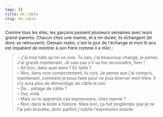 ```yaml
---
tags: []
title: De câble
slug: de-cable
---
```


Comme tous les étés, les garçons passent plusieurs semaines avec leurs grand-parents. Chacun chez une mamie, et à mi-durée, ils échangent (et donc se retrouvent). Demain matin, c'est le jour de l'échange et mon 8-ans est impatient de montrer à son frère comme il a mûri :

> – J'ai trop hâte qu'on se voie. Tu sais, j'ai beaucoup changé, je pense. J'ai grandi maintenant. Je sais pas s'il va me reconnaître, hein !  
> – Ah bon, dans quel sens ? En taille ?  
> – Non, dans mon comportement, tu vois. Je pense que j'ai compris, maintenant, comment je peux faire pour ne plus énerver mon frère. Il n'y aura plus de démontage de câble le soir.  
> – De… pétage de câble ?  
> – Oui, voilà.  
> – Mais où tu apprends ces expressions, chez mamie ?  
> – Non, dans la boite à histoire. Mais bon, ça fait longtemps que je ne l'ai pas écoutée, donc parfois j'oublie l'expression exacte.
